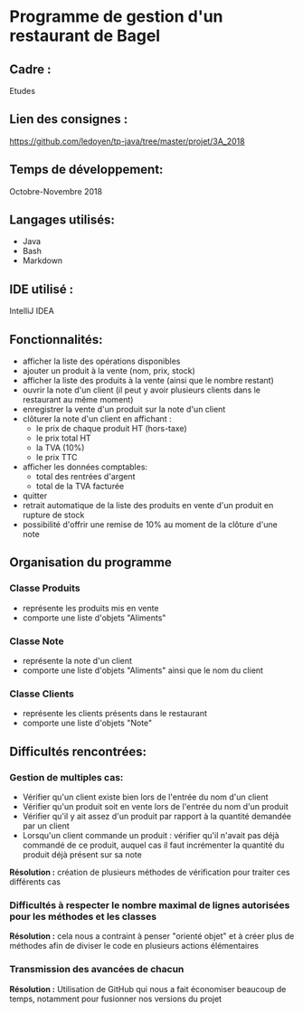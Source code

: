 # Programme de gestion d'un restaurant de Bagel

## Cadre :
Etudes

## Lien des consignes :
https://github.com/ledoyen/tp-java/tree/master/projet/3A_2018

## Temps de développement:
Octobre-Novembre 2018

## Langages utilisés:
- Java
- Bash
- Markdown

## IDE utilisé :
IntelliJ IDEA

## Fonctionnalités:
- afficher la liste des opérations disponibles
- ajouter un produit à la vente (nom, prix, stock)
- afficher la liste des produits à la vente (ainsi que le nombre restant)
- ouvrir la note d'un client (il peut y avoir plusieurs clients dans le restaurant au même moment)
- enregistrer la vente d'un produit sur la note d'un client
- clôturer la note d'un client en affichant :
	- le prix de chaque produit HT (hors-taxe)
	- le prix total HT
	- la TVA (10%)
	- le prix TTC
- afficher les données comptables:
	- total des rentrées d'argent
	- total de la TVA facturée
- quitter
- retrait automatique de la liste des produits en vente d'un produit en rupture de stock
- possibilité d'offrir une remise de 10% au moment de la clôture d'une note

## Organisation du programme
### __Classe Produits__
- représente les produits mis en vente
- comporte une liste d'objets "Aliments"

### __Classe Note__
- représente la note d'un client
- comporte une liste d'objets "Aliments" ainsi que le nom du client

### __Classe Clients__
- représente les clients présents dans le restaurant
- comporte une liste d'objets "Note"

## Difficultés rencontrées:
### __Gestion de multiples cas:__
- Vérifier qu'un client existe bien lors de l'entrée du nom d'un client
- Vérifier qu'un produit soit en vente lors de l'entrée du nom d'un produit
- Vérifier qu'il y ait assez d'un produit par rapport à la quantité demandée par un client
- Lorsqu'un client commande un produit : vérifier qu'il n'avait pas déjà commandé de ce produit, auquel cas il faut incrémenter la quantité du produit déjà présent sur sa note

**Résolution :** création de plusieurs méthodes de vérification pour traiter ces différents cas

### __Difficultés à respecter le nombre maximal de lignes autorisées pour les méthodes et les classes__
**Résolution :** cela nous a contraint à penser "orienté objet" et à créer plus de méthodes afin de diviser le code en plusieurs actions élémentaires

### __Transmission des avancées de chacun__<br/>
**Résolution :** Utilisation de GitHub qui nous a fait économiser beaucoup de temps, notamment pour fusionner nos versions du projet